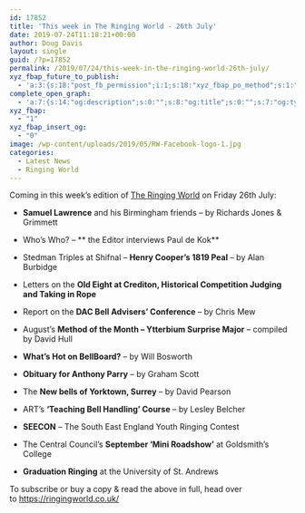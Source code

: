 ```yaml
---
id: 17852
title: 'This week in The Ringing World - 26th July'
date: 2019-07-24T11:18:21+00:00
author: Doug Davis
layout: single
guid: /?p=17852
permalink: /2019/07/24/this-week-in-the-ringing-world-26th-july/
xyz_fbap_future_to_publish:
  - 'a:3:{s:18:"post_fb_permission";i:1;s:18:"xyz_fbap_po_method";s:1:"2";s:16:"xyz_fbap_message";s:62:"News item added to the CCCBR website: {POST_TITLE} {PERMALINK}";}'
complete_open_graph:
  - 'a:7:{s:14:"og:description";s:0:"";s:8:"og:title";s:0:"";s:7:"og:type";s:0:"";s:12:"twitter:card";s:7:"summary";s:15:"twitter:creator";s:0:"";s:19:"twitter:description";s:0:"";s:8:"og:image";s:5:"17238";}'
xyz_fbap:
  - "1"
xyz_fbap_insert_og:
  - "0"
image: /wp-content/uploads/2019/05/RW-Facebook-logo-1.jpg
categories:
  - Latest News
  - Ringing World
---
```

Coming in this week’s edition of <a href="https://www.ringingworld.co.uk/" target="_blank" rel="noopener noreferrer">The Ringing World</a> on Friday 26th July:

+ **Samuel Lawrence** and his Birmingham friends – by Richards Jones & Grimmett

+ Who’s Who? – ** the Editor interviews Paul de Kok**

+ Stedman Triples at Shifnal – **Henry Cooper’s 1819 Peal** – by Alan Burbidge

+ Letters on the **Old Eight at Crediton, Historical Competition Judging and Taking in Rope**

+ Report on the **DAC Bell Advisers’ Conference** – by Chris Mew

+ August’s **Method of the Month – Ytterbium Surprise Major** – compiled by David Hull

+ **What’s Hot on BellBoard?** – by Will Bosworth

+ **Obituary for Anthony Parry** – by Graham Scott

+ The  **New bells of Yorktown, Surrey** – by David Pearson

+ ART’s **‘Teaching Bell Handling’ Course** – by Lesley Belcher

+ **SEECON** – The South East England Youth Ringing Contest

+ The Central Council’s **September ‘Mini Roadshow’** at Goldsmith’s College

+ **Graduation Ringing** at the University of St. Andrews

To subscribe or buy a copy & read the above in full, head over to <a href="https://ringingworld.co.uk/" target="_blank" rel="noopener noreferrer">https://ringingworld.co.uk/</a>

